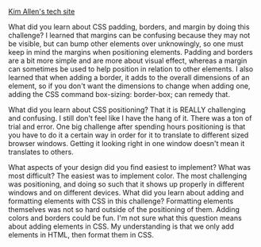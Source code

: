 [Kim Allen's tech site](http://kimallen.github.io)


What did you learn about CSS padding, borders, and margin by doing this challenge?
I learned that margins can be confusing because they may not be visible, but can bump other elements over unknowingly, so one must keep in mind the margins when positioning elements.  Padding and borders are a bit more simple and are more about visual effect, whereas a margin can sometimes be used to help position in relation to other elements.  I also learned that when adding a border, it adds to the overall dimensions of an element, so if you don't want the dimensions to change when adding one, adding the CSS command box-sizing: border-box; can remedy that.

What did you learn about CSS positioning?
That it is REALLY challenging and confusing.  I still don't feel like I have the hang of it.  There was a ton of trial and error.  One big challenge after spending hours positioning is that you have to do it a certain way in order for it to translate to different sized browser windows.  Getting it looking right in one window doesn't mean it translates to others.

What aspects of your design did you find easiest to implement? What was most difficult?
The easiest was to implement color.  The most challenging was positioning, and doing so such that it shows up properly in different windows and on different devices.
What did you learn about adding and formatting elements with CSS in this challenge?
Formatting elements themselves was not so hard outside of the positioning of them.  Adding colors and borders could be fun.  I'm not sure what this question means about adding elements in CSS.  My understanding is that we only add elements in HTML, then format them in CSS.
